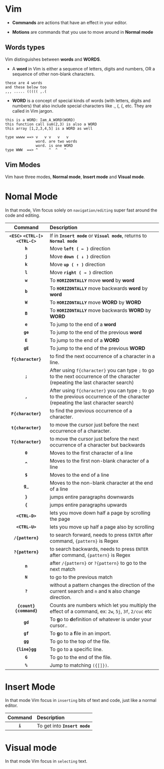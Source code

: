# Vim
- **Commands** are actions that have an effect in your editor.

- **Motions** are commands that you use to move around in **Normal mode**

## Words types
Vim distinguishes between **words** and **WORDS**. 

- A **word** in Vim is either a sequence of letters, digits and numbers, OR a sequence of other non-blank characters.

```
these are 4 words
and these below too
,,, ..... ((((( ,.(
```

- **WORD** is a concept of special kinds of words (with letters, digits and numbers) that also include special characters like ., (, {, etc. They are called  in Vim jargon.

```
this is a WORD: Iam_A_WORD(WORD)
this function call sum(2,3) is also a WORD
this array [1,2,3,4,5] is a WORD as well
```

```
type wwww ==> v   v v   v   v
              word. are two words
              word. is one WORD
type WWW  ==> ^     ^  ^   ^
```

## Vim Modes
Vim have three modes, **Normal mode**, **Insert mode** and **Visual mode**.

# Nomal Mode 
In that mode, Vim focus solely on `navigation/editing` super fast around the code and editing.

| Command   | Description                       |
| :-------: | :-------------------------------- |
| **`<ESC>` `<CTRL-[>` `<CTRL-C>`** | If in **`Insert mode`** or **`Visual mode`**, returns to **`Normal mode`**     |
| **`h`** | Move **`left ( ← )`** direction     |
| **`j`** | Move **`down ( ↓ )`** direction     |
| **`k`** | Move **`up ( ↑ )`** direction       |
| **`l`** | Move **`right ( → )`** direction    |
| **`w`** | To **`HORIZONTALLY`** move **word** by **word** |
| **`b`** | To **`HORIZONTALLY`** move backwards **word** by **word**    |
| **`W`** | To **`HORIZONTALLY`** move **WORD** by **WORD** |
| **`B`** | To **`HORIZONTALLY`** move backwards **WORD** by **WORD**    |
| **`e`** | To jump to the end of a **word**    |
| **`ge`** | To jump to the end of the previous **word**     |
| **`E`** | To jump to the end of a **WORD**    |
| **`gE`** | To jump to the end of the previous **WORD**     |
| **`f{character}`** | to find the next occurrence of a character in a line. |
| **`;`** | After using `f{character}` you can type `;` to go to the next occurrence of the character (repeating the last character search) |
| **`,`** | After using `f{character}` you can type `;` to go to the previous occurrence of the character (repeating the last character search) |
| **`F{character}`** | to find the previous occurrence of a character. |
| **`t{character}`** | to move the cursor just before the next occurrence of a character. |
| **`T{character}`** | to move the cursor just before the next occurrence of a character but backwards |
| **`0`** | Moves to the first character of a line |
| **`^`** | Moves to the first non-blank character of a line |
| **`$`** | Moves to the end of a line |
| **`g_`** | Moves to the non-blank character at the end of a line |
| **`}`** | jumps entire paragraphs downwards |
| **`{`** | jumps entire paragraphs upwards |
| **`<CTRL-D>`** | lets you move down half a page by scrolling the page |
| **`<CTRL-U>`** | lets you move up half a page also by scrolling |
| **`/{pattern}`** | to search forward, needs to press `ENTER` after command, `{pattern}` is Regex |
| **`?{pattern}`** | to search backwards, needs to press `ENTER` after command, `{pattern}` is Regex |
| **`n`** | after `/{pattern}` or `?{pattern}` to go to the next match |
| **`N`** | to go to the previous match |
| **`?`** | without a pattern changes the direction of the current search and `n` and `N` also change direction. | 
| **`{count}{command}`** | Counts are numbers which let you multiply the effect of a command, ex: `2w`, `5j`, `3f`, `2/cuc` etc |
| **`gd`** | To **g**o to **d**efinition of whatever is under your cursor.. | 
| **`gf`** | To **g**o to a **f**ile in an import. | 
| **`gg`** | To go to the top of the file. |
| **`{line}gg`** | To go to a specific line. |
| **`G`** | To go to the end of the file. |
| **`%`** | Jump to matching `({[]})`. |

# Insert Mode
In that mode Vim focus in `inserting` bits of text and code, just like a normal editor.

| Command   | Description                       |
| :-------: | :-------------------------------- |
| **`i`** | To get into **`Insert mode`**     |

# Visual mode
In that mode Vim focus in `selecting` text.